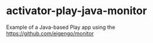activator-play-java-monitor
===========================

Example of a Java-based Play app using the https://github.com/eigengo/monitor
